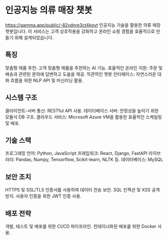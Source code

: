 # 인공지능 의류 매장 챗봇
https://gamma.app/public/-82ydnre3ct4kpyt
인공지능 기술을 활용한 의류 매장 챗봇입니다. 
이 서비스는 고객 상호작용을 강화하고 온라인 쇼핑 경험을 효율적으로 만들기 위해 설계되었습니다.

## 특징
맞춤형 제품 추천: 고객 맞춤형 제품을 추천하는 AI 기능.
효율적인 온라인 지원: 주문 및 배송과 관련된 문의에 답변하고 도움을 제공.
직관적인 챗봇 인터페이스: 자연스러운 대화 흐름을 위한 NLP API 및 머신러닝 활용.

## 시스템 구조
클라이언트-서버 통신: RESTful API 사용.
데이터베이스 서버: 안정성을 높이기 위한 모듈식 DB 구조.
클라우드 서비스: Microsoft Azure VM을 활용한 효율적인 스케일링 및 배포.

## 기술 스택
프로그래밍 언어: Python, JavaScript
프레임워크: React, Django, FastAPI
라이브러리: Pandas, Numpy, Tensorflow, Scikit-learn, NLTK 등.
데이터베이스: MySQL

## 보안 조치
HTTPS 및 SSL/TLS 인증서를 사용하여 데이터 전송 보안.
SQL 인젝션 및 XSS 공격 방지.
사용자 인증을 위한 JWT 인증 사용.

## 배포 전략
개발, 테스트 및 배포를 위한 CI/CD 파이프라인.
컨테이너화된 배포를 위한 Docker 사용.

